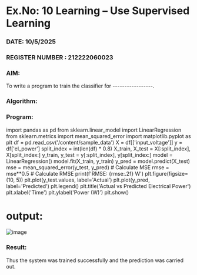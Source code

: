 # Ex.No: 10 Learning – Use Supervised Learning  
### DATE: 10/5/2025                                                                          
### REGISTER NUMBER : 212222060023
### AIM: 
To write a program to train the classifier for -----------------.
###  Algorithm:

### Program:
import pandas as pd
from sklearn.linear_model import LinearRegression
from sklearn.metrics import mean_squared_error
import matplotlib.pyplot as plt
df = pd.read_csv('/content/sample_data')
X = df[['input_voltage']]
y = df['el_power']
split_index = int(len(df) * 0.8)
X_train, X_test = X[:split_index], X[split_index:]
y_train, y_test = y[:split_index], y[split_index:]
model = LinearRegression()
model.fit(X_train, y_train)
y_pred = model.predict(X_test)
mse = mean_squared_error(y_test, y_pred)  # Calculate MSE
rmse = mse**0.5  # Calculate RMSE
print(f'RMSE: {rmse:.2f} W')
plt.figure(figsize=(10, 5))
plt.plot(y_test.values, label='Actual')
plt.plot(y_pred, label='Predicted')
plt.legend()
plt.title('Actual vs Predicted Electrical Power')
plt.xlabel('Time')
plt.ylabel('Power (W)')
plt.show()
# output:
![image](https://github.com/user-attachments/assets/a3d9824c-3232-4928-a639-fbf1295ef26e)


### Result:
Thus the system was trained successfully and the prediction was carried out.
